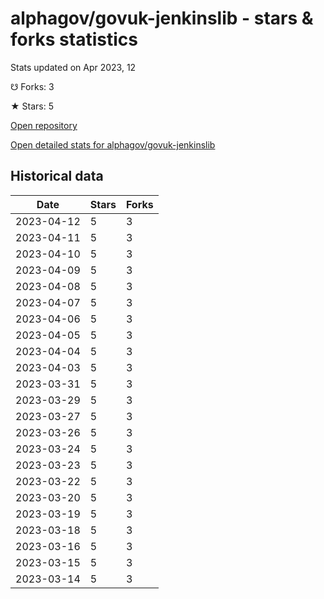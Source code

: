 # alphagov/govuk-jenkinslib - stars & forks statistics

Stats updated on Apr 2023, 12

☋ Forks: 3

★ Stars: 5

[Open repository](https://github.com/alphagov/govuk-jenkinslib)

[Open detailed stats for alphagov/govuk-jenkinslib](https://reviewgithub.com/rep/alphagov/govuk-jenkinslib)

## Historical data
| Date | Stars | Forks |
|------|-------|-------|
| 2023-04-12 | 5 | 3 | 
| 2023-04-11 | 5 | 3 | 
| 2023-04-10 | 5 | 3 | 
| 2023-04-09 | 5 | 3 | 
| 2023-04-08 | 5 | 3 | 
| 2023-04-07 | 5 | 3 | 
| 2023-04-06 | 5 | 3 | 
| 2023-04-05 | 5 | 3 | 
| 2023-04-04 | 5 | 3 | 
| 2023-04-03 | 5 | 3 | 
| 2023-03-31 | 5 | 3 | 
| 2023-03-29 | 5 | 3 | 
| 2023-03-27 | 5 | 3 | 
| 2023-03-26 | 5 | 3 | 
| 2023-03-24 | 5 | 3 | 
| 2023-03-23 | 5 | 3 | 
| 2023-03-22 | 5 | 3 | 
| 2023-03-20 | 5 | 3 | 
| 2023-03-19 | 5 | 3 | 
| 2023-03-18 | 5 | 3 | 
| 2023-03-16 | 5 | 3 | 
| 2023-03-15 | 5 | 3 | 
| 2023-03-14 | 5 | 3 | 

